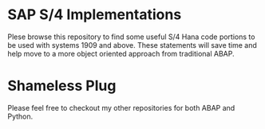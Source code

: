 # SAP S/4 Implementations

Plese browse this repository to find some useful S/4 Hana code portions to be used with systems 1909 and above. These statements will save time and help move to a more object oriented approach from traditional ABAP.

# Shameless Plug
Please feel free to checkout my other repositories for both ABAP and Python. 